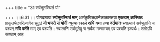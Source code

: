 +++
title = "31 सर्वभूतस्थितं यो"

+++
।।6.31।। योगदशायां **सर्वभूतस्थितं माम्** असंकुचितज्ञानैकाकारतया
**एकत्वम् आस्थितः** प्राकृतभेदपरित्यागेन सुदृढं **यो भजते स योगी**
व्युत्थानकाले **अपि** यथा तथा **वर्तमानः** स्वात्मानं सर्वभूतानि च
पश्यन् **मयि वर्तते** माम् एव पश्यति। स्वात्मनि सर्वभूतेषु च सर्वदा
मत्साम्यम् एव पश्यति इत्यर्थः। ततोऽपि काष्ठाम् आह
